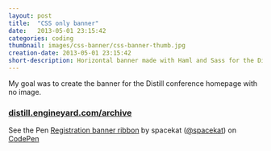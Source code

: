 ```yaml
---
layout: post
title:  "CSS only banner"
date:   2013-05-01 23:15:42
categories: coding
thumbnail: images/css-banner/css-banner-thumb.jpg
creation-date: 2013-05-01 23:15:42
short-description: Horizontal banner made with Haml and Sass for the Distill website
---
```


My goal was to create the banner for the Distill conference homepage with no image.

### [distill.engineyard.com/archive](http://distill.engineyard.com/archive#home)

<p></p>
<p data-height="336" data-theme-id="0" data-slug-hash="kaDdr" data-user="spacekat" data-default-tab="result" class='codepen'>See the Pen <a href='http://codepen.io/spacekat/pen/kaDdr'>Registration banner ribbon</a> by spacekat (<a href='http://codepen.io/spacekat'>@spacekat</a>) on <a href='http://codepen.io'>CodePen</a></p>
<script async src="//codepen.io/assets/embed/ei.js"></script>
